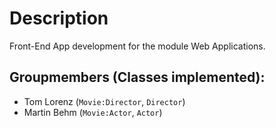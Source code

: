 # Description
Front-End App development for the module Web Applications.

## Groupmembers (Classes implemented): 
* Tom Lorenz (`Movie:Director`, `Director`)
* Martin Behm (`Movie:Actor`, `Actor`)
